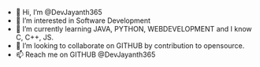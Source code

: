 - 👋 Hi, I’m @DevJayanth365
- 👀 I’m interested in Software Development
- 🌱 I’m currently learning JAVA, PYTHON, WEBDEVELOPMENT and I know C, C++, JS.
- 💞️ I’m looking to collaborate on GITHUB by contribution to opensource.
- 📫 Reach me on GITHUB @DevJayanth365

<!---
DevJayanth365/DevJayanth365 is a ✨ special ✨ repository because its `README.md` (this file) appears on your GitHub profile.
You can click the Preview link to take a look at your changes.
--->
